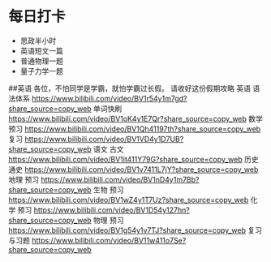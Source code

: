 # 每日打卡
* 思政半小时
* 英语短文一篇
* 普通物理一题
* 量子力学一题
  
 ##英语
    各位，不怕同学是学霸，就怕学霸过长假。
请收好这份假期攻略
英语
   语法体系 https://www.bilibili.com/video/BV1r54y1m7gd?share_source=copy_web
   单词快刷 https://www.bilibili.com/video/BV1oK4y1E7Qr?share_source=copy_web
数学
    预习  https://www.bilibili.com/video/BV1Qh41197th?share_source=copy_web
    复习  https://www.bilibili.com/video/BV1VD4y1D7UB?share_source=copy_web
语文
    古文 https://www.bilibili.com/video/BV1it411Y79G?share_source=copy_web
历史
    通史 https://www.bilibili.com/video/BV1v7411L7jY?share_source=copy_web
地理
    预习 https://www.bilibili.com/video/BV1nD4y1m7Bb?share_source=copy_web
生物
    预习 https://www.bilibili.com/video/BV1wZ4y1T7Uz?share_source=copy_web
化学
    预习 https://www.bilibili.com/video/BV1D54y127hn?share_source=copy_web
物理
    预习 https://www.bilibili.com/video/BV1g54y1v7TJ?share_source=copy_web
    复习与习题  https://www.bilibili.com/video/BV11w411o7Se?share_source=copy_web
